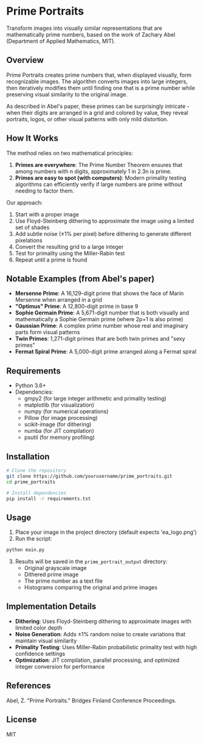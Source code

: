 # Prime Portraits

Transform images into visually similar representations that are mathematically prime numbers, based on the work of Zachary Abel (Department of Applied Mathematics, MIT).

## Overview

Prime Portraits creates prime numbers that, when displayed visually, form recognizable images. The algorithm converts images into large integers, then iteratively modifies them until finding one that is a prime number while preserving visual similarity to the original image.

As described in Abel's paper, these primes can be surprisingly intricate - when their digits are arranged in a grid and colored by value, they reveal portraits, logos, or other visual patterns with only mild distortion.

## How It Works

The method relies on two mathematical principles:

1. **Primes are everywhere**: The Prime Number Theorem ensures that among numbers with n digits, approximately 1 in 2.3n is prime.
2. **Primes are easy to spot (with computers)**: Modern primality testing algorithms can efficiently verify if large numbers are prime without needing to factor them.

Our approach:

1. Start with a proper image
2. Use Floyd-Steinberg dithering to approximate the image using a limited set of shades
3. Add subtle noise (±1% per pixel) before dithering to generate different pixelations
4. Convert the resulting grid to a large integer
5. Test for primality using the Miller-Rabin test
6. Repeat until a prime is found

## Notable Examples (from Abel's paper)

- **Mersenne Prime**: A 16,129-digit prime that shows the face of Marin Mersenne when arranged in a grid
- **"Optimus" Prime**: A 12,800-digit prime in base 9
- **Sophie Germain Prime**: A 5,671-digit number that is both visually and mathematically a Sophie Germain prime (where 2p+1 is also prime)
- **Gaussian Prime**: A complex prime number whose real and imaginary parts form visual patterns
- **Twin Primes**: 1,271-digit primes that are both twin primes and "sexy primes"
- **Fermat Spiral Prime**: A 5,000-digit prime arranged along a Fermat spiral

## Requirements

- Python 3.6+
- Dependencies:
  - gmpy2 (for large integer arithmetic and primality testing)
  - matplotlib (for visualization)
  - numpy (for numerical operations)
  - Pillow (for image processing)
  - scikit-image (for dithering)
  - numba (for JIT compilation)
  - psutil (for memory profiling)

## Installation

```bash
# Clone the repository
git clone https://github.com/yourusername/prime_portraits.git
cd prime_portraits

# Install dependencies
pip install -r requirements.txt
```

## Usage

1. Place your image in the project directory (default expects 'ea_logo.png')
2. Run the script:

```bash
python main.py
```

3. Results will be saved in the `prime_portrait_output` directory:
   - Original grayscale image
   - Dithered prime image
   - The prime number as a text file
   - Histograms comparing the original and prime images

## Implementation Details

- **Dithering**: Uses Floyd-Steinberg dithering to approximate images with limited color depth
- **Noise Generation**: Adds ±1% random noise to create variations that maintain visual similarity
- **Primality Testing**: Uses Miller-Rabin probabilistic primality test with high confidence settings
- **Optimization**: JIT compilation, parallel processing, and optimized integer conversion for performance

## References

Abel, Z. "Prime Portraits." Bridges Finland Conference Proceedings.

## License

MIT
